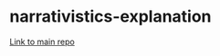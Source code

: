 # narrativistics-explanation

[Link to main repo](https://github.com/Blitzy5656/blitzy5656.github.io)
